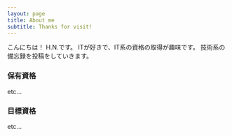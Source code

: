 ```yaml
---
layout: page
title: About me
subtitle: Thanks for visit!
---
```


こんにちは！
H.N.です。
ITが好きで、IT系の資格の取得が趣味です。
技術系の備忘録を投稿をしていきます。

### 保有資格

etc...

### 目標資格

etc...
